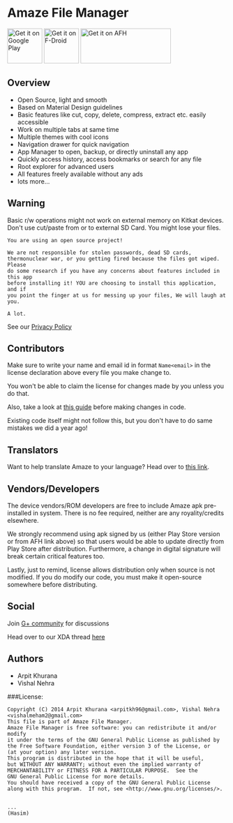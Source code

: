 # Amaze File Manager

[<img alt="Get it on Google Play" height="80" src="https://play.google.com/intl/en_us/badges/images/generic/en_badge_web_generic.png">](https://play.google.com/store/apps/details?id=com.amaze.filemanager)
[<img alt="Get it on F-Droid" height="80" src="https://f-droid.org/badge/get-it-on.png">](https://f-droid.org/app/com.amaze.filemanager)
[<img alt="Get it on AFH" height="80" width="207" src="https://www.androidfilehost.com/images/afh.png">](https://www.androidfilehost.com/?w=files&flid=73967)


Overview
---
- Open Source, light and smooth
- Based on Material Design guidelines
- Basic features like cut, copy, delete, compress, extract etc. easily accessible
- Work on multiple tabs at same time
- Multiple themes with cool icons
- Navigation drawer for quick navigation
- App Manager to open, backup, or directly uninstall any app
- Quickly access history, access bookmarks or search for any file
- Root explorer for advanced users
- All features freely available without any ads
- lots more...

Warning
---

Basic r/w operations might not work on external memory on Kitkat devices. Don't use cut/paste from or to external SD Card. You might lose your files.

    You are using an open source project!
        
    We are not responsible for stolen passwords, dead SD cards,
    thermonuclear war, or you getting fired because the files got wiped. Please
    do some research if you have any concerns about features included in this app
    before installing it! YOU are choosing to install this application, and if
    you point the finger at us for messing up your files, We will laugh at you. 
        
    A lot.
    
See our [Privacy Policy](https://github.com/arpitkh96/AmazeFileManager/wiki/Privacy-Policy)

Contributors
-----
Make sure to write your name and email id in format `Name<email>` in the license declaration above every file you make change to. 

You won't be able to claim the license for changes made by you unless you do that.

Also, take a look at [this guide](https://source.android.com/source/code-style.html) before making changes in code. 

Existing code itself might not follow this, but you don't have to do same mistakes we did a year ago! 

Translators
----
Want to help translate Amaze to your language? Head over to [this link](https://www.transifex.com/amaze/amaze-file-manager-1/).

Vendors/Developers
----
The device vendors/ROM developers are free to include Amaze apk pre-installed in system. There is no fee required, neither are any royality/credits elsewhere.

We strongly recommend using apk signed by us (either Play Store version or from AFH link above) so that users would be able to update directly from Play Store after distribution. Furthermore, a change in digital signature will break certain critical features too. 
    
Lastly, just to remind, license allows distribution only when source is not modified. If you do modify our code, you must make it open-source somewhere before distributing.

Social
---
Join [G+ community](https://plus.google.com/communities/113997576965363268101) for discussions

Head over to our XDA thread [here](http://forum.xda-developers.com/android/apps-games/app-amaze-file-managermaterial-theme-t2937314)

Authors
---
- Arpit Khurana
- Vishal Nehra

###License: 

    Copyright (C) 2014 Arpit Khurana <arpitkh96@gmail.com>, Vishal Nehra <vishalmeham2@gmail.com>
    This file is part of Amaze File Manager.
    Amaze File Manager is free software: you can redistribute it and/or modify
    it under the terms of the GNU General Public License as published by
    the Free Software Foundation, either version 3 of the License, or
    (at your option) any later version.
    This program is distributed in the hope that it will be useful,
    but WITHOUT ANY WARRANTY; without even the implied warranty of
    MERCHANTABILITY or FITNESS FOR A PARTICULAR PURPOSE.  See the
    GNU General Public License for more details.
    You should have received a copy of the GNU General Public License
    along with this program.  If not, see <http://www.gnu.org/licenses/>.
  

    ...
	(Hasim) 
